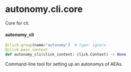 <a id="autonomy.cli.core"></a>

# autonomy.cli.core

Core for cli.

<a id="autonomy.cli.core.autonomy_cli"></a>

#### autonomy`_`cli

```python
@click.group(name="autonomy")  # type: ignore
@click.pass_context
def autonomy_cli(click_context: click.Context) -> None
```

Command-line tool for setting up an autonomys of AEAs.

